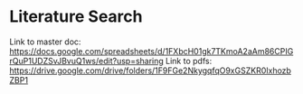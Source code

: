 # Literature Search

Link to master doc: https://docs.google.com/spreadsheets/d/1FXbcH01gk7TKmoA2aAm86CPIGrQuP1UDZSvJBvuQ1ws/edit?usp=sharing
Link to pdfs: https://drive.google.com/drive/folders/1F9FGe2NkygqfqO9xGSZKR0IxhozbZBP1
